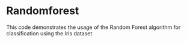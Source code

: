 # Randomforest
This code demonstrates the usage of the Random Forest algorithm for classification using the Iris dataset
